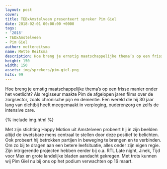 ```yaml
---
layout: post
cover:
title: TEDxAmstelveen presenteert spreker Pim Giel
date: 2018-02-01 00:00:00 +0000
tags:
- '2018'
- TEDxAmstelveen
- Pim Giel
author: mettereitsma
name: Mette Reitsma
description: Hoe breng je ernstig maatschappelijke thema’s op een frisse manier onder het voetlicht? Als regisseur maakte Pim de afgelopen jaren films over de zorgsector, zoals chronische pijn en dementie.
height: 150
width: 150
assets: img/sprekers/pim-giel.png
hits: 99
---
```


Hoe breng je ernstig maatschappelijke thema’s op een frisse manier onder het voetlicht? Als regisseur maakte Pim de afgelopen jaren films over de zorgsector, zoals chronische pijn en dementie. Een wereld die hij 30 jaar lang van dichtbij heeft meegemaakt in verpleging, ouderenzorg en zelfs de intensive care.

{% include img.html %}

Met zijn stichting Happy Motion uit Amstelveen probeert hij in zijn beelden altijd de kwetsbare mens centraal te stellen door deze positief te belichten. Ook probeert hij betrokken partijen in beweging te brengen en te verbinden. Om zo bij te dragen aan een betere leefsituatie, alles onder zijn eigen regie.
Zijn intrigerende projecten hebben eerder bij o.a. RTL Late night, Jinek, Tijd voor Max en grote landelijke bladen aandacht gekregen. Met trots kunnen wij Pim Giel nu bij ons op het podium verwachten op 16 maart.
